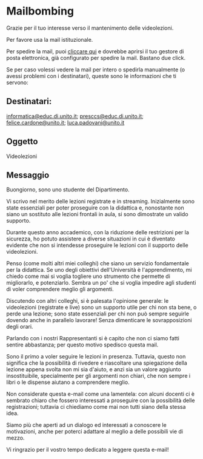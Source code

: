 # Mailbombing

Grazie per il tuo interesse verso il mantenimento delle videolezioni.

Per favore usa la mail istituzionale.

Per spedire la mail, puoi [cliccare qui]( mailto:informatica@educ.di.unito.it;presccs@educ.di.unito.it;felice.cardone@unito.it;luca.padovani@unito.it?subject=Videolezioni&body=Buongiorno%2C%0D%0Asono%20uno%20studente%20del%20Dipartimento.%0D%0A%0D%0AVi%20scrivo%20nel%20merito%20delle%20lezioni%20registrate%20e%20in%20streaming.%0D%0AInizialmente%20sono%20state%20essenziali%20per%20poter%20proseguire%20con%20la%20didattica%20e%2C%20nonostante%20non%20siano%20un%20sostituto%20alle%20lezioni%20frontali%20in%20aula%2C%20si%20sono%20dimostrate%20un%20valido%20supporto.%0D%0A%0D%0ADurante%20questo%20anno%20accademico%2C%20con%20la%20riduzione%20delle%20restrizioni%20per%20la%20sicurezza%2C%20ho%20potuto%20assistere%20a%20diverse%20situazioni%20in%20cui%20%C3%A8%20diventato%20evidente%20che%20non%20si%20intendesse%20proseguire%20le%20lezioni%20con%20il%20supporto%20delle%20videolezioni.%0D%0A%0D%0APenso%20(come%20molti%20altri%20miei%20colleghi)%20che%20siano%20un%20servizio%20fondamentale%20per%20la%20didattica.%0D%0ASe%20uno%20degli%20obiettivi%20dell'Universit%C3%A0%20%C3%A8%20l'apprendimento%2C%20mi%20chiedo%20come%20mai%20si%20voglia%20togliere%20uno%20strumento%20che%20permette%20di%20migliorarlo%2C%20e%20potenziarlo.%20Sembra%20un%20po'%20che%20si%20voglia%20impedire%20agli%20studenti%20di%20voler%20comprendere%20meglio%20gli%20argomenti.%0D%0A%0D%0ADiscutendo%20con%20altri%20colleghi%2C%20si%20%C3%A8%20palesata%20l'opinione%20generale%3A%20le%20videolezioni%20(registrate%20e%20live)%20sono%20un%20supporto%20utile%20per%20chi%20non%20sta%20bene%2C%20o%20perde%20una%20lezione%3B%20sono%20state%20essenziali%20per%20chi%20non%20pu%C3%B2%20sempre%20seguirle%20dovendo%20anche%20in%20parallelo%20lavorare!%20Senza%20dimenticare%20le%20sovrapposizioni%20degli%20orari.%0D%0A%0D%0AParlando%20tra%20di%20noi%20si%20%C3%A8%20capito%20che%20non%20ci%20siamo%20fatti%20sentire%20abbastanza%3B%20per%20questo%20motivo%20spedisco%20questa%20mail.%0D%0A%0D%0ASono%20il%20primo%20a%20voler%20seguire%20le%20lezioni%20in%20presenza.%0D%0ATuttavia%2C%20questo%20non%20significa%20che%20la%20possibilit%C3%A0%20di%20rivedere%20e%20riascoltare%20una%20spiegazione%20della%20lezione%20appena%20svolta%20non%20mi%20sia%20d'aiuto%2C%20e%20anzi%20sia%20un%20valore%20aggiunto%20insostituibile%2C%20specialmente%20per%20gli%20argomenti%20non%20chiari%2C%20che%20non%20sempre%20i%20libri%20o%20le%20dispense%20aiutano%20a%20comprendere%20meglio.%0D%0A%0D%0ANon%20considerate%20questa%20e-mail%20come%20una%20lamentela%3A%20con%20alcuni%20docenti%20ci%20%C3%A8%20sembrato%20chiaro%20che%20fossero%20interessati%20a%20proseguire%20con%20la%20possibilit%C3%A0%20delle%20registrazioni%3B%20tuttavia%20ci%20chiediamo%20come%20mai%20non%20tutti%20siano%20della%20stessa%20idea.%0D%0A%0D%0ASiamo%20pi%C3%B9%20che%20aperti%20ad%20un%20dialogo%20ed%20interessati%20a%20conoscere%20le%20motivazioni%2C%20anche%20per%20poterci%20adattare%20al%20meglio%20a%20delle%20possibili%20vie%20di%20mezzo.%0D%0A%0D%0AVi%20ringrazio%20per%20il%20vostro%20tempo%20dedicato%20a%20leggere%20questa%20e-mail! ) e dovrebbe aprirsi il tuo gestore di posta elettronica, già configurato per spedire la mail. Bastano due click.

Se per caso volessi vedere la mail per intero o spedirla manualmente (o avessi problemi con i destinatari), queste sono le informazioni che ti servono:

## Destinatari:

informatica@educ.di.unito.it; presccs@educ.di.unito.it; felice.cardone@unito.it; luca.padovani@unito.it

## Oggetto

Videolezioni

## Messaggio

Buongiorno,
sono uno studente del Dipartimento.

Vi scrivo nel merito delle lezioni registrate e in streaming.
Inizialmente sono state essenziali per poter proseguire con la didattica e, nonostante non siano un sostituto alle lezioni frontali in aula, si sono dimostrate un valido supporto.

Durante questo anno accademico, con la riduzione delle restrizioni per la sicurezza, ho potuto assistere a diverse situazioni in cui è diventato evidente che non si intendesse proseguire le lezioni con il supporto delle videolezioni.

Penso (come molti altri miei colleghi) che siano un servizio fondamentale per la didattica.
Se uno degli obiettivi dell'Università è l'apprendimento, mi chiedo come mai si voglia togliere uno strumento che permette di migliorarlo, e potenziarlo. Sembra un po' che si voglia impedire agli studenti di voler comprendere meglio gli argomenti.

Discutendo con altri colleghi, si è palesata l'opinione generale: le videolezioni (registrate e live) sono un supporto utile per chi non sta bene, o perde una lezione; sono state essenziali per chi non può sempre seguirle dovendo anche in parallelo lavorare! Senza dimenticare le sovrapposizioni degli orari.

Parlando con i nostri Rappresentanti si è capito che non ci siamo fatti sentire abbastanza; per questo motivo spedisco questa mail.

Sono il primo a voler seguire le lezioni in presenza.
Tuttavia, questo non significa che la possibilità di rivedere e riascoltare una spiegazione della lezione appena svolta non mi sia d'aiuto, e anzi sia un valore aggiunto insostituibile, specialmente per gli argomenti non chiari, che non sempre i libri o le dispense aiutano a comprendere meglio.

Non considerate questa e-mail come una lamentela: con alcuni docenti ci è sembrato chiaro che fossero interessati a proseguire con la possibilità delle registrazioni; tuttavia ci chiediamo come mai non tutti siano della stessa idea. 

Siamo più che aperti ad un dialogo ed interessati a conoscere le motivazioni, anche per poterci adattare al meglio a delle possibili vie di mezzo.

Vi ringrazio per il vostro tempo dedicato a leggere questa e-mail!